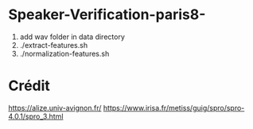 # Speaker-Verification-paris8-

1) add wav folder in data directory <br>
2) ./extract-features.sh
3) ./normalization-features.sh

# Crédit 
https://alize.univ-avignon.fr/
https://www.irisa.fr/metiss/guig/spro/spro-4.0.1/spro_3.html
